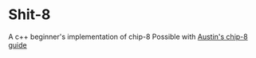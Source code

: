 # Shit-8
 A c++ beginner's implementation of chip-8
 Possible with [Austin's chip-8 guide](https://austinmorlan.com/posts/chip8_emulator/)
